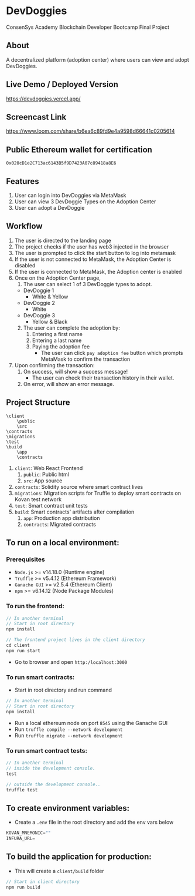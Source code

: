 # DevDoggies
ConsenSys Academy Blockchain Developer Bootcamp Final Project

## About
A decentralized platform (adoption center) where users can view and adopt DevDoggies.

## Live Demo / Deployed Version
https://devdoggies.vercel.app/
## Screencast Link
https://www.loom.com/share/b6ea6c89fd9e4a9598d66641c0205614

## Public Ethereum wallet for certification
`0x020cD1e2C713ac6143B5f9D7423A07c89418a8E6`

## Features
1. User can login into DevDoggies via MetaMask
2. User can view 3 DevDoggie Types on the Adoption Center
3. User can adopt a DevDoggie

## Workflow
1. The user is directed to the landing page
2. The project checks if the user has web3 injected in the browser
3. The user is prompted to click the start button to log into metamask
4. If the user is not connected to MetaMask, the Adoption Center is disabled
5. If the user is connected to MetaMask, the Adoption center is enabled
6. Once on the Adoption Center page,
   1. The user can select 1 of 3 DevDoggie types to adopt.
    - DevDoggie 1
      - White & Yellow
   - DevDoggie 2
     - White
   - DevDoggie 3
     - Yellow & Black   
   2. The user can complete the adoption by:
      1. Entering a first name
      2. Entering a last name
      3. Paying the adoption fee
         - The user can click `pay adoption fee` button which prompts MetaMask to confirm the transaction
7. Upon confirming the transaction:
   1. On success, will show a success message!
      - The user can check their transaction history in their wallet.
   2. On error, will show an error message.

## Project Structure
```
\client
    \public
    \src
\contracts
\migrations
\test
\build
    \app
    \contracts
```
1. `client`: Web React Frontend
   1. `public`: Public html
   2. `src`: App source
2. `contracts`: Solidity source where smart contract lives
3. `migrations`: Migration scripts for Truffle to deploy smart contracts on Kovan test network
4. `test`: Smart contract unit tests
5. `build`: Smart contracts' artifacts after compilation
   1. `app`: Production app distribution
   2. `contracts`: Migrated contracts

## To run on a local environment:

### Prerequisites
- `Node.js` >= v14.18.0 (Runtime engine)
- `Truffle` >= v5.4.12 (Ethereum Framework)
- `Ganache GUI` >= v2.5.4 (Ethereum Client)
- `npm` >= v6.14.12 (Node Package Modules)
### To run the frontend:
```javascript
// In another terminal 
// Start in root directory
npm install

// The frontend project lives in the client directory
cd client
npm run start
```
- Go to browser and open `http:/localhost:3000`
### To run smart contracts:
- Start in root directory and run command
```javascript
// In another terminal 
// Start in root directory
npm install
```
- Run a local ethereum node on port `8545` using the Ganache GUI
- Run `truffle compile --network development`
- Run `truffle migrate --network development`
### To run smart contract tests:
```javascript
// In another terminal 
// inside the development console.
test

// outside the development console..
truffle test
```

## To create environment variables:
- Create a `.env` file in the root directory and add the env vars below
```javascript
KOVAN_MNEMONIC=""
INFURA_URL=
```
## To build the application for production:
- This will create a `client/build` folder
```javascript
// Start in client directory
npm run build
```
